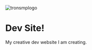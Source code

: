 ![tronsmplogo](https://tronmc.com/img/halloweenlogo.png)
# Dev Site!
My creative dev website I am creating.
